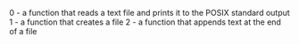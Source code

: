 0 - a function that reads a text file and prints it to the POSIX standard output
1 - a function that creates a file
2 - a function that appends text at the end of a file
